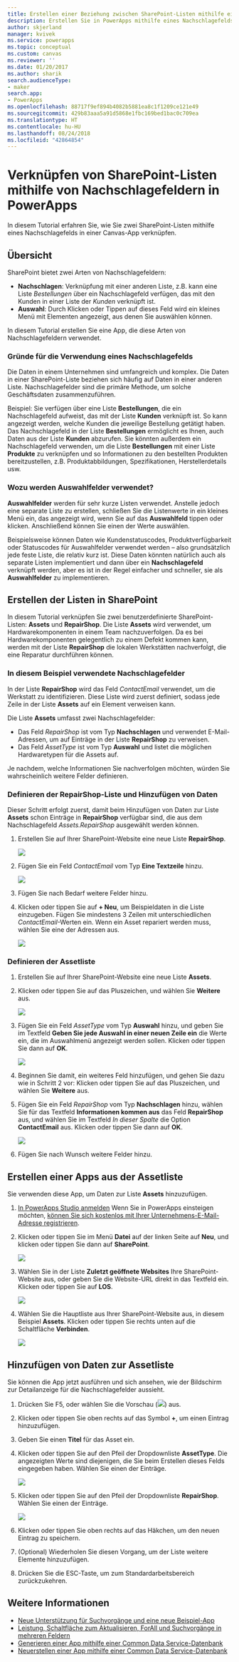 ```yaml
---
title: Erstellen einer Beziehung zwischen SharePoint-Listen mithilfe eines Nachschlagefelds in einer Canvas-App | Microsoft-Dokumentation
description: Erstellen Sie in PowerApps mithilfe eines Nachschlagefelds eine Beziehung zwischen SharePoint-Listen in einer Canvas-App.
author: skjerland
manager: kvivek
ms.service: powerapps
ms.topic: conceptual
ms.custom: canvas
ms.reviewer: ''
ms.date: 01/20/2017
ms.author: sharik
search.audienceType:
- maker
search.app:
- PowerApps
ms.openlocfilehash: 88717f9ef894b4082b5881ea8c1f1209ce121e49
ms.sourcegitcommit: 429b83aaa5a91d5868e1fbc169bed1bac0c709ea
ms.translationtype: HT
ms.contentlocale: hu-HU
ms.lasthandoff: 08/24/2018
ms.locfileid: "42864854"
---
```

# <a name="how-to-link-sharepoint-lists-using-a-lookup-field-in-powerapps"></a>Verknüpfen von SharePoint-Listen mithilfe von Nachschlagefeldern in PowerApps

In diesem Tutorial erfahren Sie, wie Sie zwei SharePoint-Listen mithilfe eines Nachschlagefelds in einer Canvas-App verknüpfen.

## <a name="overview"></a>Übersicht

SharePoint bietet zwei Arten von Nachschlagefeldern:

* **Nachschlagen**: Verknüpfung mit einer anderen Liste, z.B. kann eine Liste *Bestellungen* über ein Nachschlagefeld verfügen, das mit den Kunden in einer Liste der *Kunden* verknüpft ist.
* **Auswahl**: Durch Klicken oder Tippen auf dieses Feld wird ein kleines Menü mit Elementen angezeigt, aus denen Sie auswählen können.

In diesem Tutorial erstellen Sie eine App, die diese Arten von Nachschlagefeldern verwendet.

### <a name="why-use-a-lookup-field"></a>Gründe für die Verwendung eines Nachschlagefelds

Die Daten in einem Unternehmen sind umfangreich und komplex. Die Daten in einer SharePoint-Liste beziehen sich häufig auf Daten in einer anderen Liste. Nachschlagefelder sind die primäre Methode, um solche Geschäftsdaten zusammenzuführen.

Beispiel: Sie verfügen über eine Liste **Bestellungen**, die ein Nachschlagefeld aufweist, das mit der Liste **Kunden** verknüpft ist. So kann angezeigt werden, welche Kunden die jeweilige Bestellung getätigt haben. Das Nachschlagefeld in der Liste **Bestellungen** ermöglicht es Ihnen, auch Daten aus der Liste **Kunden** abzurufen. Sie könnten außerdem ein Nachschlagefeld verwenden, um die Liste **Bestellungen** mit einer Liste **Produkte** zu verknüpfen und so Informationen zu den bestellten Produkten bereitzustellen, z.B. Produktabbildungen, Spezifikationen, Herstellerdetails usw.

### <a name="what-are-choice-fields-used-for"></a>Wozu werden Auswahlfelder verwendet?
**Auswahlfelder** werden für sehr kurze Listen verwendet. Anstelle jedoch eine separate Liste zu erstellen, schließen Sie die Listenwerte in ein kleines Menü ein, das angezeigt wird, wenn Sie auf das **Auswahlfeld** tippen oder klicken. Anschließend können Sie einen der Werte auswählen.

Beispielsweise können Daten wie Kundenstatuscodes, Produktverfügbarkeit oder Statuscodes für Auswahlfelder verwendet werden – also grundsätzlich jede feste Liste, die relativ kurz ist. Diese Daten könnten natürlich auch als separate Listen implementiert und dann über ein **Nachschlagefeld** verknüpft werden, aber es ist in der Regel einfacher und schneller, sie als **Auswahlfelder** zu implementieren.

## <a name="create-the-lists-in-sharepoint"></a>Erstellen der Listen in SharePoint
In diesem Tutorial verknüpfen Sie zwei benutzerdefinierte SharePoint-Listen: **Assets** und **RepairShop**. Die Liste **Assets** wird verwendet, um Hardwarekomponenten in einem Team nachzuverfolgen. Da es bei Hardwarekomponenten gelegentlich zu einem Defekt kommen kann, werden mit der Liste **RepairShop** die lokalen Werkstätten nachverfolgt, die eine Reparatur durchführen können.

### <a name="the-lookup-fields-used-in-this-example"></a>In diesem Beispiel verwendete Nachschlagefelder
In der Liste **RepairShop** wird das Feld *ContactEmail* verwendet, um die Werkstatt zu identifizieren. Diese Liste wird zuerst definiert, sodass jede Zeile in der Liste **Assets** auf ein Element verweisen kann.

Die Liste **Assets** umfasst zwei Nachschlagefelder:

* Das Feld *RepairShop* ist vom Typ **Nachschlagen** und verwendet E-Mail-Adressen, um auf Einträge in der Liste **RepairShop** zu verweisen.
* Das Feld *AssetType* ist vom Typ **Auswahl** und listet die möglichen Hardwaretypen für die Assets auf.

Je nachdem, welche Informationen Sie nachverfolgen möchten, würden Sie wahrscheinlich weitere Felder definieren.

### <a name="define-the-repairshop-list-and-add-data"></a>Definieren der RepairShop-Liste und Hinzufügen von Daten
Dieser Schritt erfolgt zuerst, damit beim Hinzufügen von Daten zur Liste **Assets** schon Einträge in **RepairShop** verfügbar sind, die aus dem Nachschlagefeld *Assets.RepairShop* ausgewählt werden können.

1. Erstellen Sie auf Ihrer SharePoint-Website eine neue Liste **RepairShop**.

    ![](./media/sharepoint-lookup-fields/new-list.png)

2. Fügen Sie ein Feld *ContactEmail* vom Typ **Eine Textzeile** hinzu.

    ![](./media/sharepoint-lookup-fields/add-email-field.png)

3. Fügen Sie nach Bedarf weitere Felder hinzu.

4. Klicken oder tippen Sie auf **+ Neu**, um Beispieldaten in die Liste einzugeben. Fügen Sie mindestens 3 Zeilen mit unterschiedlichen *ContactEmail*-Werten ein. Wenn ein Asset repariert werden muss, wählen Sie eine der Adressen aus.

    ![](./media/sharepoint-lookup-fields/add-repair-shops.png)

### <a name="define-the-assets-list"></a>Definieren der Assetliste
1. Erstellen Sie auf Ihrer SharePoint-Website eine neue Liste **Assets**.

2. Klicken oder tippen Sie auf das Pluszeichen, und wählen Sie **Weitere** aus.

    ![](./media/sharepoint-lookup-fields/choose-more-type.png)

3. Fügen Sie ein Feld *AssetType* vom Typ **Auswahl** hinzu, und geben Sie im Textfeld **Geben Sie jede Auswahl in einer neuen Zeile ein** die Werte ein, die im Auswahlmenü angezeigt werden sollen. Klicken oder tippen Sie dann auf **OK**.

    ![](./media/sharepoint-lookup-fields/define-choice-column.png)

4. Beginnen Sie damit, ein weiteres Feld hinzufügen, und gehen Sie dazu wie in Schritt 2 vor: Klicken oder tippen Sie auf das Pluszeichen, und wählen Sie **Weitere** aus.

5. Fügen Sie ein Feld *RepairShop* vom Typ **Nachschlagen** hinzu, wählen Sie für das Textfeld **Informationen kommen aus** das Feld **RepairShop** aus, und wählen Sie im Textfeld *In dieser Spalte* die Option **ContactEmail** aus. Klicken oder tippen Sie dann auf **OK**.

    ![](./media/sharepoint-lookup-fields/setup-lookup-column.png)

6. Fügen Sie nach Wunsch weitere Felder hinzu.

## <a name="create-an-app-from-the-assets-list"></a>Erstellen einer Apps aus der Assetliste
Sie verwenden diese App, um Daten zur Liste **Assets** hinzuzufügen.

1. [In PowerApps Studio anmelden](http://web.powerapps.com?utm_source=padocs&utm_medium=linkinadoc&utm_campaign=referralsfromdoc) Wenn Sie in PowerApps einsteigen möchten, [können Sie sich kostenlos mit Ihrer Unternehmens-E-Mail-Adresse registrieren](https://powerapps.microsoft.com).

2. Klicken oder tippen Sie im Menü **Datei** auf der linken Seite auf **Neu**, und klicken oder tippen Sie dann auf **SharePoint**.

    ![](./media/sharepoint-lookup-fields/create-app.png)

1. Wählen Sie in der Liste **Zuletzt geöffnete Websites** Ihre SharePoint-Website aus, oder geben Sie die Website-URL direkt in das Textfeld ein. Klicken oder tippen Sie auf **LOS**.

    ![](./media/sharepoint-lookup-fields/choose-sharepoint-site.png)

1. Wählen Sie die Hauptliste aus Ihrer SharePoint-Website aus, in diesem Beispiel **Assets**. Klicken oder tippen Sie rechts unten auf die Schaltfläche **Verbinden**.

    ![](./media/sharepoint-lookup-fields/choose-main-list.png)


## <a name="add-data-to-the-assets-list"></a>Hinzufügen von Daten zur Assetliste
Sie können die App jetzt ausführen und sich ansehen, wie der Bildschirm zur Detailanzeige für die Nachschlagefelder aussieht.

1. Drücken Sie F5, oder wählen Sie die Vorschau (![](./media/sharepoint-lookup-fields/preview.png)) aus.

2. Klicken oder tippen Sie oben rechts auf das Symbol **+**, um einen Eintrag hinzuzufügen.

3. Geben Sie einen **Titel** für das Asset ein.

4. Klicken oder tippen Sie auf den Pfeil der Dropdownliste **AssetType**. Die angezeigten Werte sind diejenigen, die Sie beim Erstellen dieses Felds eingegeben haben. Wählen Sie einen der Einträge.

    ![](./media/sharepoint-lookup-fields/fill-asset-type-3.png)

5. Klicken oder tippen Sie auf den Pfeil der Dropdownliste **RepairShop**. Wählen Sie einen der Einträge.

    ![](./media/sharepoint-lookup-fields/fill-repair-shop-3.png)

6. Klicken oder tippen Sie oben rechts auf das Häkchen, um den neuen Eintrag zu speichern.

7. (Optional) Wiederholen Sie diesen Vorgang, um der Liste weitere Elemente hinzuzufügen.

8. Drücken Sie die ESC-Taste, um zum Standardarbeitsbereich zurückzukehren.

## <a name="for-more-information"></a>Weitere Informationen
* [Neue Unterstützung für Suchvorgänge und eine neue Beispiel-App](https://powerapps.microsoft.com/blog/support-for-lookups/)
* [Leistung, Schaltfläche zum Aktualisieren, ForAll und Suchvorgänge in mehreren Feldern](https://powerapps.microsoft.com/blog/performance-refresh-forall-multiple-field-lookups-531/)
* [Generieren einer App mithilfe einer Common Data Service-Datenbank](data-platform-create-app.md)
* [Neuerstellen einer App mithilfe einer Common Data Service-Datenbank](data-platform-create-app-scratch.md)
